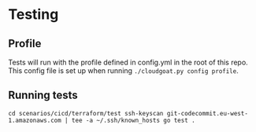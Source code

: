 # Testing

## Profile

Tests will run with the profile defined in config.yml in the root of this repo. This config
file is set up when running `./cloudgoat.py config profile`.

## Running tests

``
cd scenarios/cicd/terraform/test
ssh-keyscan git-codecommit.eu-west-1.amazonaws.com | tee -a ~/.ssh/known_hosts
go test .
``

